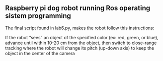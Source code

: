 ## Raspberry pi dog robot running Ros operating sistem programming
The final script found in lab6.py, makes the robot follow this instructions:

If the robot “sees” an object of the specified color (ex: red, green, or blue), advance until within 10-20 cm from the object, 
then switch to close-range tracking where the robot will change its pitch (up-down axis) to keep the object in the center of the camera 
